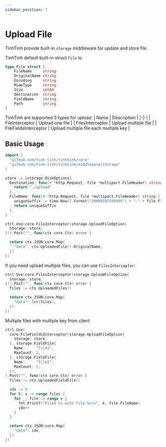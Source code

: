 ```yaml
---
sidebar_position: 7
---
```


# Upload File

TinhTinh provide built-in `storage` middleware for update and store file.

TinhTinh default built-in struct `File` is:

```go
type File struct {
	FileName     string
	OriginalName string
	Encoding     string
	MimeType     string
	Size         int64
	Destination  string
	FieldName    string
	Path         string
}
```

TinhTinh are supported 3 types for upload:
| Name | Description |
|-|-|
| FileInterceptor | Upload one file |
| FilesInterceptor | Upload multiple file |
| FileFieldsInterceptor | Upload multiple file each multiple key |

## Basic Usage 

```go
import (
  "github.com/tinh-tinh/tinhtinh/core"
  "github.com/tinh-tinh/tinhtinh/middleware/storage"
)

store := &storage.DiskOptions{
  Destination: func(r *http.Request, file *multipart.FileHeader) string {
    return "./upload"
  },
  FileName: func(r *http.Request, file *multipart.FileHeader) string {
    uniqueSuffix := time.Now().Format("20060102150405") + "-" + file.Filename
    return uniqueSuffix
  },
}

ctrl.Use(core.FileInterceptor(storage.UploadFileOption{
  Storage: store,
})).Post("", func(ctx core.Ctx) error {

  return ctx.JSON(core.Map{
    "data": ctx.UploadedFile().OriginalName,
  })
})
```

If you need upload multiple files, you can use `FilesInterceptor`:

```go
ctrl.Use(core.FilesInterceptor(storage.UploadFileOption{
  Storage: store,
})).Post("", func(ctx core.Ctx) error {
  files := ctx.UploadedFiles()

  return ctx.JSON(core.Map{
    "data": len(files),
  })
})
```

Multiple files with multiple key from client

```go
ctrl.Use(
  core.FileFieldsInterceptor(storage.UploadFileOption{
    Storage: store,
  }, storage.FieldFile{
    Name:     "file1",
    MaxCount: 2,
  }, storage.FieldFile{
    Name:     "file2",
    MaxCount: 2,
  }),
).Post("", func(ctx core.Ctx) error {
  files := ctx.UploadedFieldFile()

  idx := 0
  for k, v := range files {
    for _, file := range v {
      fmt.Printf("Filed %s with file %v\n", k, file.FileName)
      idx++
    }
  }

  return ctx.JSON(core.Map{
    "data": idx,
  })
})
```
